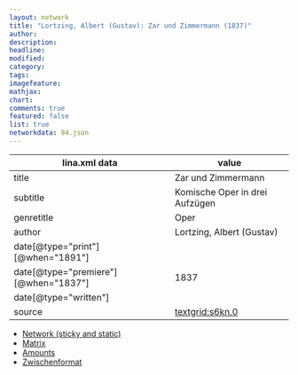 ```yaml
---
layout: network
title: "Lortzing, Albert (Gustav): Zar und Zimmermann (1837)"
author:
description:
headline:
modified:
category:
tags:
imagefeature: 
mathjax: 
chart: 
comments: true
featured: false
list: true
networkdata: 94.json
---
```

lina.xml data  | value
------------- | -------------
title|Zar und Zimmermann
subtitle|Komische Oper in drei Aufzügen
genretitle|Oper
author|Lortzing, Albert (Gustav)
date[@type="print"][@when="1891"]|
date[@type="premiere"][@when="1837"]|1837
date[@type="written"]|
source|[textgrid:s6kn.0](https://textgridlab.org/1.0/tgcrud-public/rest/textgrid:s6kn.0/data)



* [Network (sticky and static)](/network94)
* [Matrix](/matrix94)
* [Amounts](/amount94)
* [Zwischenformat](/lina94 )
